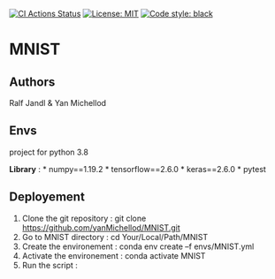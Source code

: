 [![CI Actions Status](https://github.com/yanMichellod/MNIST/workflows/CI/badge.svg)](https://github.com/yanMichellod/MNIST/actions)
[![License: MIT](https://img.shields.io/badge/License-MIT-yellow.svg)](https://opensource.org/licenses/MIT)
[![Code style: black](https://img.shields.io/badge/code%20style-black-000000.svg)](https://github.com/psf/black)

# MNIST

## Authors 
Ralf Jandl & Yan Michellod 

## Envs 

project for python 3.8

**Library** : 
	* numpy==1.19.2
    * tensorflow==2.6.0
    * keras==2.6.0
    * pytest
	
## Deployement

1. Clone the git repository : git clone https://github.com/yanMichellod/MNIST.git
2. Go to MNIST directory : cd Your/Local/Path/MNIST
3. Create the environement  : conda env create –f envs/MNIST.yml
4. Activate the environement : conda activate MNIST
5. Run the script : 
